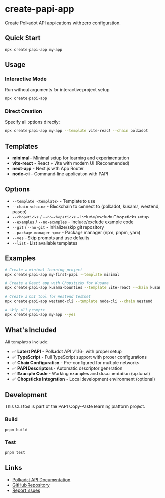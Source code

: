 # create-papi-app

Create Polkadot API applications with zero configuration.

## Quick Start

```bash
npx create-papi-app my-app
```

## Usage

### Interactive Mode

Run without arguments for interactive project setup:

```bash
npx create-papi-app
```

### Direct Creation

Specify all options directly:

```bash
npx create-papi-app my-app --template vite-react --chain polkadot
```

## Templates

- **minimal** - Minimal setup for learning and experimentation
- **vite-react** - React + Vite with modern UI (Recommended)
- **next-app** - Next.js with App Router
- **node-cli** - Command-line application with PAPI

## Options

- `--template <template>` - Template to use
- `--chain <chain>` - Blockchain to connect to (polkadot, kusama, westend, paseo)
- `--chopsticks` / `--no-chopsticks` - Include/exclude Chopsticks setup
- `--examples` / `--no-examples` - Include/exclude example code
- `--git` / `--no-git` - Initialize/skip git repository
- `--package-manager <pm>` - Package manager (npm, pnpm, yarn)
- `--yes` - Skip prompts and use defaults
- `--list` - List available templates

## Examples

```bash
# Create a minimal learning project
npx create-papi-app my-first-papi --template minimal

# Create a React app with Chopsticks for Kusama
npx create-papi-app kusama-bounties --template vite-react --chain kusama --chopsticks

# Create a CLI tool for Westend testnet
npx create-papi-app westend-cli --template node-cli --chain westend

# Skip all prompts
npx create-papi-app my-app --yes
```

## What's Included

All templates include:

- ✅ **Latest PAPI** - Polkadot API v1.16+ with proper setup
- ✅ **TypeScript** - Full TypeScript support with proper configurations
- ✅ **Chain Configuration** - Pre-configured for multiple networks
- ✅ **PAPI Descriptors** - Automatic descriptor generation
- ✅ **Example Code** - Working examples and documentation (optional)
- ✅ **Chopsticks Integration** - Local development environment (optional)

## Development

This CLI tool is part of the PAPI Copy-Paste learning platform project.

### Build

```bash
pnpm build
```

### Test

```bash
pnpm test
```

## Links

- [Polkadot API Documentation](https://papi.how)
- [GitHub Repository](https://github.com/polkadot-developers/create-papi-app)
- [Report Issues](https://github.com/polkadot-developers/create-papi-app/issues)
